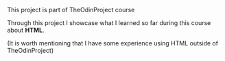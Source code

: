 This project is part of TheOdinProject course

Through this project I showcase what I learned so far
during this course about <b>HTML</b>.

(It is worth mentioning that I have some experience
using HTML outside of TheOdinProject)
